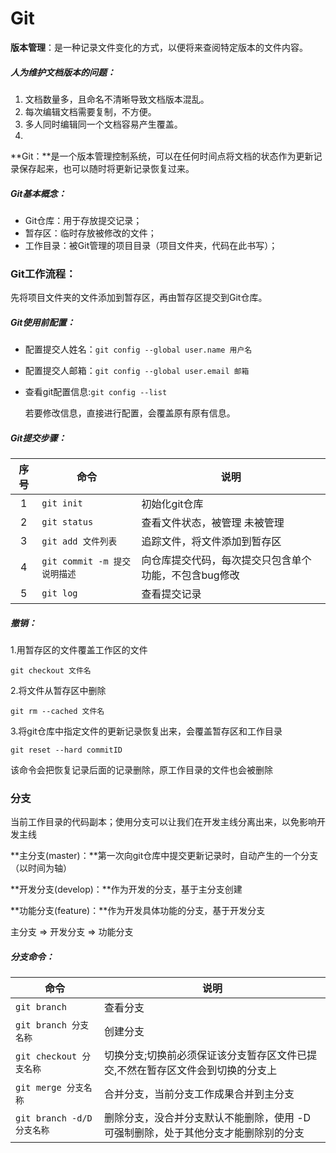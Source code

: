 # Git

**版本管理**：是一种记录文件变化的方式，以便将来查阅特定版本的文件内容。

##### 人为维护文档版本的问题：

1. 文档数量多，且命名不清晰导致文档版本混乱。
2. 每次编辑文档需要复制，不方便。
3. 多人同时编辑同一个文档容易产生覆盖。
4. 

**Git：**是一个版本管理控制系统，可以在任何时间点将文档的状态作为更新记录保存起来，也可以随时将更新记录恢复过来。

##### **Git基本概念：**

- Git仓库：用于存放提交记录；
- 暂存区：临时存放被修改的文件；
- 工作目录：被Git管理的项目目录（项目文件夹，代码在此书写）；

### **Git工作流程：**

先将项目文件夹的文件添加到暂存区，再由暂存区提交到Git仓库。

##### Git使用前配置：

- 配置提交人姓名：`git config --global user.name 用户名`

- 配置提交人邮箱：`git config --global user.email 邮箱`

- 查看git配置信息:`git config --list`

  若要修改信息，直接进行配置，会覆盖原有原有信息。

##### Git提交步骤：              

| 序号 | 命令                         | 说明                                                  |
| :--: | ---------------------------- | ----------------------------------------------------- |
|  1   | `git init`                   | 初始化git仓库                                         |
|  2   | `git status`                 | 查看文件状态，被管理  未被管理                        |
|  3   | `git add 文件列表`           | 追踪文件，将文件添加到暂存区                          |
|  4   | `git commit -m 提交说明描述` | 向仓库提交代码，每次提交只包含单个功能，不包含bug修改 |
|  5   | `git log`                    | 查看提交记录                                          |

##### 撤销：

1.用暂存区的文件覆盖工作区的文件

`git checkout 文件名`

2.将文件从暂存区中删除

`git rm --cached 文件名`

3.将git仓库中指定文件的更新记录恢复出来，会覆盖暂存区和工作目录

`git reset --hard commitID`

该命令会把恢复记录后面的记录删除，原工作目录的文件也会被删除

### 分支

当前工作目录的代码副本；使用分支可以让我们在开发主线分离出来，以免影响开发主线

**主分支(master)：**第一次向git仓库中提交更新记录时，自动产生的一个分支（以时间为轴）

**开发分支(develop)：**作为开发的分支，基于主分支创建

**功能分支(feature)：**作为开发具体功能的分支，基于开发分支

主分支	=>	开发分支	=>	功能分支

##### 分支命令：

| 命令                       | 说明                                                         |
| -------------------------- | ------------------------------------------------------------ |
| `git branch`               | 查看分支                                                     |
| `git branch 分支名称`      | 创建分支                                                     |
| `git checkout 分支名称`    | 切换分支;切换前必须保证该分支暂存区文件已提交,不然在暂存区文件会到切换的分支上 |
| `git merge 分支名称`       | 合并分支，当前分支工作成果合并到主分支                       |
| `git branch -d/D 分支名称` | 删除分支，没合并分支默认不能删除，使用 -D 可强制删除，处于其他分支才能删除别的分支 |

​	

